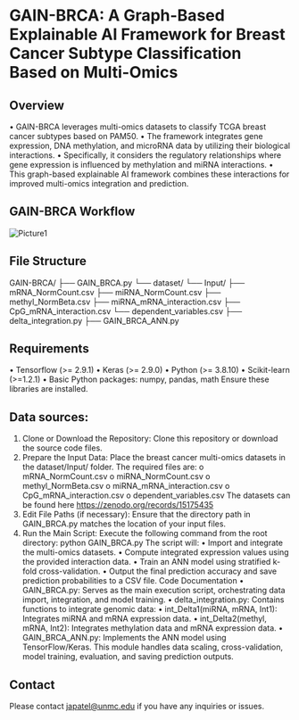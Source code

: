 # GAIN-BRCA: A Graph-Based Explainable AI Framework for Breast Cancer Subtype Classification Based on Multi-Omics

## Overview

•	GAIN-BRCA leverages multi-omics datasets to classify TCGA breast cancer subtypes based on PAM50.
•	The framework integrates gene expression, DNA methylation, and microRNA data by utilizing their biological interactions. 
•	Specifically, it considers the regulatory relationships where gene expression is influenced by methylation and miRNA interactions. 
•	This graph-based explainable AI framework combines these interactions for improved multi-omics integration and prediction.

## GAIN-BRCA Workflow

![Picture1](https://github.com/user-attachments/assets/f07b3481-a831-40ec-874e-558af3c8e2e9)

## File Structure
GAIN-BRCA/ ├── GAIN_BRCA.py
└── dataset/ 
└── Input/ 
├── mRNA_NormCount.csv 
├── miRNA_NormCount.csv 
├── methyl_NormBeta.csv 
├── miRNA_mRNA_interaction.csv 
├── CpG_mRNA_interaction.csv 
└── dependent_variables.csv
├── delta_integration.py 
├── GAIN_BRCA_ANN.py 

## Requirements
•	Tensorflow (>= 2.9.1)
•	Keras (>= 2.9.0)
•	Python (>= 3.8.10)
•	Scikit-learn (>=1.2.1)
•	Basic Python packages: numpy, pandas, math
Ensure these libraries are installed.

## Data sources: 
1.	Clone or Download the Repository:
Clone this repository or download the source code files.
2.	Prepare the Input Data:
Place the breast cancer multi-omics datasets in the dataset/Input/ folder.
The required files are:
o	mRNA_NormCount.csv
o	miRNA_NormCount.csv
o	methyl_NormBeta.csv
o	miRNA_mRNA_interaction.csv
o	CpG_mRNA_interaction.csv
o	dependent_variables.csv
The datasets can be found here https://zenodo.org/records/15175435
3.	Edit File Paths (if necessary):
Ensure that the directory path in GAIN_BRCA.py matches the location of your input files.
4.	Run the Main Script:
Execute the following command from the root directory:
python GAIN_BRCA.py
The script will:
•	Import and integrate the multi-omics datasets.
•	Compute integrated expression values using the provided interaction data.
•	Train an ANN model using stratified k-fold cross-validation.
•	Output the final prediction accuracy and save prediction probabilities to a CSV file.
Code Documentation
•	GAIN_BRCA.py:
Serves as the main execution script, orchestrating data import, integration, and model training.
•	delta_integration.py:
Contains functions to integrate genomic data:
•	int_Delta1(miRNA, mRNA, Int1): Integrates miRNA and mRNA expression data.
•	int_Delta2(methyl, mRNA, Int2): Integrates methylation data and mRNA expression data.
•	GAIN_BRCA_ANN.py:
Implements the ANN model using TensorFlow/Keras.
This module handles data scaling, cross-validation, model training, evaluation, and saving prediction outputs.

## Contact
Please contact japatel@unmc.edu if you have any inquiries or issues.
